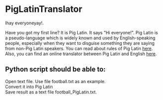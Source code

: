 # PigLatinTranslator

Ihay everyoneyay!.

Have you got my first line? It is Pig Latin. It says "Hi everyone!". Pig Latin is a pseudo-language which is widely known and used by English-speaking people, especially when they want to disguise something they are saying from non-Pig Latin speakers. You can read about rules of Pig Latin [here](https://www.wikihow.com/Speak-Pig-Latin). Also, you can find an online translator between Pig Latin and English [here](https://www.wordplays.com/pig-latin).

## Python script should be able to:

Open text file. Use file football.txt as an example.<br>
Convert it into Pig Latin <br>
Save result as a text file football_PigLatin.txt.<br>
